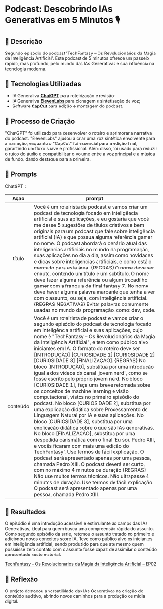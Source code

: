 # Podcast: Descobrindo IAs Generativas em 5 Minutos 🎙️

## 📒 Descrição
Segundo episódio do podcast 'TechFantasy – Os Revolucionários da Magia da Inteligência Artificial'. Este podcast de 5 minutos oferece um passeio rápido, mas profundo, pelo mundo das IAs Generativas e sua influência na tecnologia moderna.

## 🤖 Tecnologias Utilizadas
- IA Generativa **[ChatGPT](https://chat.openai.com)** para roteirização e revisão;
- IA Generativa **[ElevenLabs](https://www.elevenlabs.io)** para clonagem e sintetização de voz;
- Software **[CapCut](https://www.capcut.com/pt-br/)** para edição e montagem do podcast.

## 🧐 Processo de Criação
"ChatGPT" foi utilizado para desenvolver o roteiro e aprimorar a narrativa do podcast. "ElevenLabs" ajudou a criar uma voz sintética envolvente para a narração, enquanto o "CapCut" foi essencial para a edição final, garantindo um fluxo suave e profissional. Além disso, foi usado para reduzir o ruído do áudio e compatibilizar o volume entre a voz principal e a música de fundo, dando destaque para a primeira.

## 🧠 Prompts

ChatGPT：

|   Ação   | prompt                                                                                                                                                                                                                                                                         |
| :------: | ------------------------------------------------------------------------------------------------------------------------------------------------------------------------------------------------------------------------------------------------------------------------------ |
|  título  | Você é um roteirista de podcast e vamos criar um podcast de tecnologia focado em inteligência artificial e suas aplicações, e eu gostaria que você me desse 5 sugestões de títulos criativos e bem originais para um podcast que fale sobre inteligência artificial (IA) e que possua alguma referência gamer no nome. O podcast abordará o cenário atual das inteligências artificiais no mundo da programação, suas aplicações no dia a dia, assim como novidades e dicas sobre inteligências artificiais, e como está o mercado para esta área. {REGRAS} O nome deve ser enxuto, contendo um título e um subtítulo. O nome deve fazer alguma referência ou algum trocadilho gamer com a franquia de final fantasy 7. No nome deve haver alguma palavra marcante que tenha a ver com o assunto, ou seja, com inteligência artificial. {REGRAS NEGATIVAS}  Evitar palavras comumente usadas no mundo da programação, como: dev, code.                                                       |
| conteúdo | Você é um roteirista de podcast e vamos criar o segundo episódio do podcast de tecnologia focado em inteligência artificial e suas aplicações, cujo nome é "TechFantasy – Os Revolucionários da Magia da Inteligência Artificial", e tem como público alvo iniciantes em IA. O formato do roteiro deve ser [INTRODUÇÃO] [CURIOSIDADE 1] [CURIOSIDADE 2] [CURIOSIDADE 3] [FINALIZAÇÃO]. {REGRAS} No bloco [INTRODUÇÃO], substitua por uma introdução igual a dos vídeos do canal 'jovem nerd', como se fosse escrito pelo próprio jovem nerd. No bloco [CURIOSIDADE 1], faça uma breve retomada sobre os conceitos de machine learning e visão computacional, vistos no primeiro episódio do podcast. No bloco [CURIOSIDADE 2], substitua por uma explicação didática sobre Processamento de Linguagem Natural por IA e suas aplicações. No bloco [CURIOSIDADE 3], substitua por uma explicação didática sobre o que são IAs generativas. No bloco [FINALIZAÇÃO], substitua por uma despedida carismática com o final 'Eu sou Pedro XIII, e vocês ficaram com mais uma edição do TechFantasy'. Use termos de fácil explicação. O podcast será apresentado apenas por uma pessoa, chamada Pedro XIII. O podcast deverá ser curto, com no máximo 4 minutos de duração {REGRAS} Não use muitos termos técnicos. Não ultrapasse 4 minutos de duração. Use termos de fácil explicação. O podcast será apresentado apenas por uma pessoa, chamada Pedro XIII. |


## 🚀 Resultados
O episódio é uma introdução acessível e estimulante ao campo das IAs Generativas, ideal para quem busca uma compreensão rápida do assunto. Como segundo episódio da série, retomou o assunto tratado no primeiro e adicionou novos conceitos sobre IA. Teve como público alvo os iniciantes em inteligência artificial, sendo produzido para que até mesmo quem possuísse zero contato com o assunto fosse capaz de assimilar o conteúdo apresentado neste material.

[TechFantasy – Os Revolucionários da Magia da Inteligência Artificial – EP02](https://github.com/pedroaugust096/Santander-2024-Fundamentos-de-IA-para-Devs/tree/main/lab-natty-or-not/output)

## 💭 Reflexão
O projeto destacou a versatilidade das IAs Generativas na criação de conteúdo auditivo, abrindo novos caminhos para a produção de mídia digital.
